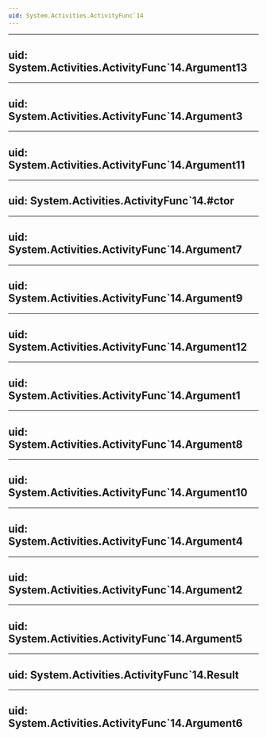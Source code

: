 ```yaml
---
uid: System.Activities.ActivityFunc`14
---
```


---
uid: System.Activities.ActivityFunc`14.Argument13
---

---
uid: System.Activities.ActivityFunc`14.Argument3
---

---
uid: System.Activities.ActivityFunc`14.Argument11
---

---
uid: System.Activities.ActivityFunc`14.#ctor
---

---
uid: System.Activities.ActivityFunc`14.Argument7
---

---
uid: System.Activities.ActivityFunc`14.Argument9
---

---
uid: System.Activities.ActivityFunc`14.Argument12
---

---
uid: System.Activities.ActivityFunc`14.Argument1
---

---
uid: System.Activities.ActivityFunc`14.Argument8
---

---
uid: System.Activities.ActivityFunc`14.Argument10
---

---
uid: System.Activities.ActivityFunc`14.Argument4
---

---
uid: System.Activities.ActivityFunc`14.Argument2
---

---
uid: System.Activities.ActivityFunc`14.Argument5
---

---
uid: System.Activities.ActivityFunc`14.Result
---

---
uid: System.Activities.ActivityFunc`14.Argument6
---
